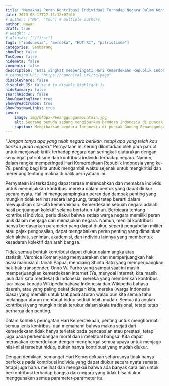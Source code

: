 ```yaml
---
title: "Memaknai Peran Kontribusi Individual Terhadap Negara Dalam Konteks Kemerdekaan"
date: 2023-08-17T22:16:12+07:00
# author: ["Me", "You"] # multiple authors
author: Nawan
draft: true
# weight: 1
# aliases: ["/first"]
tags: ["indonesia", "merdeka", "HUT RI", "patriotisme"]
categories: Sembarang
showToc: false
TocOpen: false
hidemeta: false
comments: false
description: "Esai singkat memperingati Hari Kemerdekaan Republik Indonesia Ke-78."
# canonicalURL: "https://canonical.url/to/page"
disableShare: false
disableHLJS: false # to disable highlight.js
hideSummary: false
searchHidden: false
ShowReadingTime: true
ShowBreadCrumbs: true
ShowPostNavLinks: true
cover:
    image: img/640px-Penanggunganmountain.jpg
    alt: Seorang pemuda sedang mengibarkan bendera Indonesia di puncak gunung penanggungan, jawa timur, Indonesia dengan latar pegunungan.
    caption: Mengibarkan bendera Indonesia di puncak Gunung Penanggungan, Jawa Timur, Indonesia. Arif Heryanto Halili, [CC BY-SA 4.0](https://creativecommons.org/licenses/by-sa/4.0), via Wikimedia Commons.
---
```


"*Jangan tanya apa yang telah negara berikan, tetapi apa yang telah kau berikan pada negara*." Pernyataan ini sering dilontarkan oleh para patriot untuk menjawab kritik terhadap negara dan seringkali diutarakan dengan semangat patriotisme dan kontribusi individu terhadap negara. Namun, dalam rangka memperingati Hari Kemerdekaan Republik Indonesia yang ke-78, penting bagi kita untuk mengambil waktu sejenak untuk mengkritisi dan merenung tentang makna di balik pernyataan ini.  

Pernyataan ini terkadang dapat terasa merendahkan dan memaksa individu untuk menunjukkan kontribusi mereka dalam bentuk yang dapat diukur secara nyata. Hal ini mengesampingkan peran dan dampak penting yang mungkin tidak terlihat secara langsung, tetapi tetap berarti dalam mewujudkan cita-cita kemerdekaan. Kemerdekaan sebuah negara adalah hasil perjuangan kolektif selama bertahun-tahun. Berbicara tentang kontribusi individu, perlu diakui bahwa setiap warga negara memiliki peran unik dalam menjaga dan memajukan negara. Namun, menilai kontribusi hanya berdasarkan parameter yang dapat diukur, seperti pengabdian militer atau pajak penghasilan, dapat mengabaikan peran penting yang dimainkan oleh aktivis, seniman, akademisi, dan individu lainnya yang membentuk kesadaran kolektif dan arah bangsa.

Tidak semua bentuk kontribusi dapat diukur dalam angka atau statistik. Veronica Koman yang menyuarakan dan memperjuangkan hak asasi manusia di tanah Papua, mendiang Shinta Ratri yang memperjuangkan hak-hak transgender, Onno W. Purbo yang sampai saat ini masih memperjuangkan kemerdekaan internet (Ya, menyoal Internet, kita masih jauh dari kata merdeka) di Indonesia, mereka yang memberikan kontribusi luar biasa kepada Wikipedia bahasa Indonesia dan Wikipedia bahasa daerah, atau yang paling dekat dengan kita, mereka (warga Indonesia biasa) yang memilih untuk taat pada aturan walau pun kita semua tahu melanggar aturan membuat hidup sedikit lebih mudah. Semua itu adalah kontribusi yang mungkin tidak terukur dalam skala tradisional, tetapi tetap berharga dan penting.

Dalam konteks peringatan Hari Kemerdekaan, penting untuk menghormati semua jenis kontribusi dan memahami bahwa makna sejati dari kemerdekaan tidak hanya terletak pada pencapaian atau prestasi, tetapi juga pada perkembangan moral dan intelektual bangsa. Kita dapat merayakan kemerdekaan dengan menghargai semua upaya untuk menjaga nilai-nilai tersebut hidup, bukan hanya kontribusi yang mudah diukur.

Dengan demikian, semangat Hari Kemerdekaan seharusnya tidak hanya berfokus pada kontribusi individu yang dapat diukur secara nyata semata, tetapi juga harus melihat dan mengakui bahwa ada banyak cara lain untuk berkontribusi terhadap bangsa dan negara yang tidak bisa diukur menggunakan semua parameter-parameter itu.